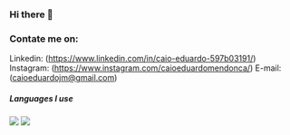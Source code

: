### Hi there 👋
### Contate me on:
Linkedin: (https://www.linkedin.com/in/caio-eduardo-597b03191/)
Instagram: (https://www.instagram.com/caioeduardomendonca/)
E-mail: (caioeduardojm@gmail.com)
 ##### Languages I use


<img src = "https://img.shields.io/badge/-HTML5-E34F26?style=flat&logo=html5&logoColor=white"> <img src = "https://img.shields.io/badge/-CSS3-1572B6?style=flat&logo=css3&logoColor=white">


<!--
**Caio-Mendonca/Caio-Mendonca** is a ✨ _special_ ✨ repository because its `README.md` (this file) appears on your GitHub profile.
Absrat
#ABSTRAT
